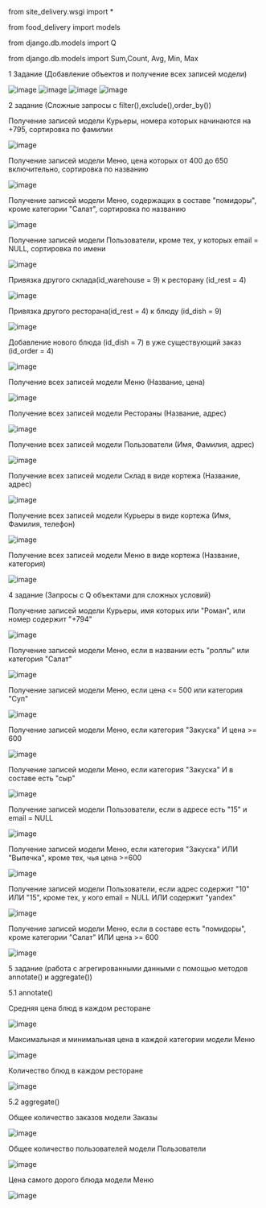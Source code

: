 from site_delivery.wsgi import *

from food_delivery import models

from django.db.models import Q

from django.db.models import Sum,Count, Avg, Min, Max


1 Задание (Добавление объектов и получение всех записей модели)


![image](https://github.com/user-attachments/assets/c6d68d50-4761-4410-bbe5-351c64b64481)
![image](https://github.com/user-attachments/assets/c8cb84be-930b-4570-bf10-f701db3b878e)
![image](https://github.com/user-attachments/assets/bed9c3c2-971b-4faf-8136-86562db6a045)
![image](https://github.com/user-attachments/assets/051f2492-bc73-4c0f-bb41-14711c72e388)


2 задание (Сложные запросы с filter(),exclude(),order_by())

Получение записей модели Курьеры, номера которых начинаются на +795, сортировка по фамилии

![image](https://github.com/user-attachments/assets/cb552b39-e812-4a11-b4ad-3ea2f69d404e)

Получение записей модели Меню, цена которых от 400 до 650 включительно, сортировка по названию

![image](https://github.com/user-attachments/assets/770358fc-988c-4b5a-9182-51ceda529c77)

Получение записей модели Меню, содержащих в составе "помидоры", кроме категории "Салат", сортировка по названию

![image](https://github.com/user-attachments/assets/eb3cf146-0629-4d19-a939-55900fc8d64f)

Получение записей модели Пользователи, кроме тех, у которых email = NULL, сортировка по имени

![image](https://github.com/user-attachments/assets/b43c22fe-6488-4af2-988c-2e79502eae73)

Привязка другого склада(id_warehouse = 9) к ресторану (id_rest = 4)

![image](https://github.com/user-attachments/assets/8d10cfd6-23b7-4cc0-b6ba-38ccbed329f1)

Привязка другого ресторана(id_rest = 4) к блюду (id_dish = 9)

![image](https://github.com/user-attachments/assets/afeb01be-2f2c-4721-b696-cab7edc4a228)

Добавление нового блюда (id_dish = 7) в уже существующий заказ (id_order = 4)

![image](https://github.com/user-attachments/assets/a39a6dd6-a5a1-4367-a9f7-809e71ee44ab)

Получение всех записей модели Меню (Название, цена)

![image](https://github.com/user-attachments/assets/04efbc3d-70cf-4069-98a8-205f9bf20d46)

Получение всех записей модели Рестораны (Название, адрес)

![image](https://github.com/user-attachments/assets/ba8006f1-b27b-439f-a260-5560447ad441)

Получение всех записей модели Пользователи (Имя, Фамилия, адрес)

![image](https://github.com/user-attachments/assets/c910de81-3c2c-4176-9b52-e506aa14b15f)

Получение всех записей модели Склад в виде кортежа (Название, адрес)

![image](https://github.com/user-attachments/assets/fee6a549-979d-4a9f-b58a-bfe62fd93b67)

Получение всех записей модели Курьеры в виде кортежа (Имя, Фамилия, телефон)

![image](https://github.com/user-attachments/assets/5335aaef-e8fa-4147-b60b-a3eb6f2ad4c0)

Получение всех записей модели Меню в виде кортежа (Название, категория)

![image](https://github.com/user-attachments/assets/ac634678-76ab-4646-8f62-cd36da864ff0)


4 задание (Запросы с Q объектами для сложных условий)

Получение записей модели Курьеры, имя которых или "Роман", или номер содержит "+794"

![image](https://github.com/user-attachments/assets/26051f49-eb5b-4d90-9a14-f62ad3b46b0b)

Получение записей модели Меню, если в названии есть "роллы" или категория "Салат"

![image](https://github.com/user-attachments/assets/dc29cefd-6fa6-45e7-83eb-6846a668189c)

Получение записей модели Меню, если цена <= 500 или категория "Суп"

![image](https://github.com/user-attachments/assets/cc777258-5f0e-4945-b515-7bb0f5367554)

Получение записей модели Меню, если категория "Закуска" И цена >= 600

![image](https://github.com/user-attachments/assets/93ec67ef-007d-4533-b243-523aab5e0e77)

Получение записей модели Меню, если категория "Закуска" И в составе есть "сыр"

![image](https://github.com/user-attachments/assets/c425ee4d-46a5-4f33-a775-5d1d95c35f21)

Получение записей модели Пользователи, если в адресе есть "15" и email = NULL

![image](https://github.com/user-attachments/assets/17409e1e-754f-4386-936f-bb8da51f4a5a)

Получение записей модели Меню, если категория "Закуска" ИЛИ "Выпечка", кроме тех, чья цена >=600

![image](https://github.com/user-attachments/assets/77b075c0-ccfa-469b-9fa9-f4658dae1d32)

Получение записей модели Пользователи, если адрес содержит "10" ИЛИ "15", кроме тех, у кого email = NULL ИЛИ содержит "yandex"

![image](https://github.com/user-attachments/assets/31daec22-4cc4-4820-bd81-fd6f2b217be1)

Получение записей модели Меню, если в составе есть "помидоры", кроме категории "Салат" ИЛИ цена >= 600

![image](https://github.com/user-attachments/assets/9ab1d62c-4c70-4f8c-8d22-e12ee472e14b)


5 задание (работа с агрегированными данными с помощью методов annotate() и aggregate())

5.1 annotate()

Средняя цена блюд в каждом ресторане

![image](https://github.com/user-attachments/assets/079d55be-3906-44d3-b5b2-fc5a1a64b50d)

Максимальная и минимальная цена в каждой категории модели Меню

![image](https://github.com/user-attachments/assets/bbc43db7-9e44-4606-96f9-87c4d38ce209)

Количество блюд в каждом ресторане

![image](https://github.com/user-attachments/assets/b954b404-d916-4865-b01c-e51f0a4b8c4a)

5.2 aggregate()

Общее количество заказов модели Заказы

![image](https://github.com/user-attachments/assets/8a671624-27a2-415d-be8c-85a91c64231c)

Общее количество пользователей модели Пользователи

![image](https://github.com/user-attachments/assets/9ded5bc7-2d76-4e03-8443-30de05da1803)

Цена самого дорого блюда модели Меню

![image](https://github.com/user-attachments/assets/10659602-f63a-45af-a3ea-3e9bee4cb1e9)















































